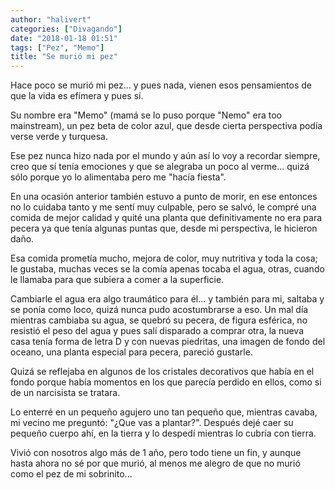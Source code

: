 ```yaml
---
author: "halivert"
categories: ["Divagando"]
date: "2018-01-18 01:51"
tags: ["Pez", "Memo"]
title: "Se murió mi pez"
---
```


Hace poco se murió mi pez... y pues nada, vienen esos pensamientos de que la
vida es efímera y pues sí.

Su nombre era "Memo" (mamá se lo puso porque "Nemo" era too mainstream), un pez
beta de color azul, que desde cierta perspectiva podía verse verde y turquesa.

Ese pez nunca hizo nada por el mundo y aún así lo voy a recordar
siempre,<!-- Seguir leyendo --> creo que sí tenía emociones y que se alegraba un
poco al verme... quizá sólo porque yo lo alimentaba pero me "hacía fiesta".

En una ocasión anterior también estuvo a punto de morir, en ese entonces no lo
cuidaba tanto y me sentí muy culpable, pero se salvó, le compré una comida de
mejor calidad y quité una planta que definitivamente no era para pecera ya que
tenía algunas puntas que, desde mi perspectiva, le hicieron daño.

Esa comida prometía mucho, mejora de color, muy nutritiva y toda la cosa; le
gustaba, muchas veces se la comía apenas tocaba el agua, otras, cuando le
llamaba para que subiera a comer a la superficie.

Cambiarle el agua era algo traumático para él... y también para mi, saltaba y se
ponía como loco, quizá nunca pudo acostumbrarse a eso. Un mal día mientras
cambiaba su agua, se quebró su pecera, de figura esférica, no resistió el peso
del agua y pues salí disparado a comprar otra, la nueva casa tenía forma de
letra D y con nuevas piedritas, una imagen de fondo del oceano, una planta
especial para pecera, pareció gustarle.

Quizá se reflejaba en algunos de los cristales decorativos que había en el fondo
porque había momentos en los que parecía perdido en ellos, como si de un
narcisista se tratara.

Lo enterré en un pequeño agujero uno tan pequeño que, mientras cavaba, mi vecino
me preguntó: "¿Que vas a plantar?". Después dejé caer su pequeño cuerpo ahí, en
la tierra y lo despedí mientras lo cubría con tierra.

Vivió con nosotros algo más de 1 año, pero todo tiene un fin, y aunque hasta
ahora no sé por que murió, al menos me alegro de que no murió como el pez de mi
sobrinito...
